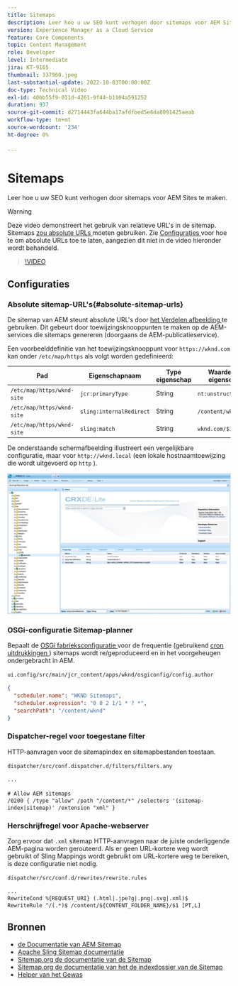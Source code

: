 ```yaml
---
title: Sitemaps
description: Leer hoe u uw SEO kunt verhogen door sitemaps voor AEM Sites te maken.
version: Experience Manager as a Cloud Service
feature: Core Components
topic: Content Management
role: Developer
level: Intermediate
jira: KT-9165
thumbnail: 337960.jpeg
last-substantial-update: 2022-10-03T00:00:00Z
doc-type: Technical Video
exl-id: 40bb55f9-011d-4261-9f44-b1104a591252
duration: 937
source-git-commit: d2714443fa644ba17afdfbed5e6da8091425aeab
workflow-type: tm+mt
source-wordcount: '234'
ht-degree: 0%

---
```


# Sitemaps

Leer hoe u uw SEO kunt verhogen door sitemaps voor AEM Sites te maken.

>[!WARNING]
>
>Deze video demonstreert het gebruik van relatieve URL&#39;s in de sitemap. Sitemaps [ zou absolute URLs ](https://sitemaps.org/protocol.html) moeten gebruiken. Zie [ Configuraties ](#absolute-sitemap-urls) voor hoe te om absolute URLs toe te laten, aangezien dit niet in de video hieronder wordt behandeld.

>[!VIDEO](https://video.tv.adobe.com/v/337960?quality=12&learn=on)

## Configuraties

### Absolute sitemap-URL&#39;s{#absolute-sitemap-urls}

De sitemap van AEM steunt absolute URL&#39;s door [ het Verdelen afbeelding ](https://sling.apache.org/documentation/the-sling-engine/mappings-for-resource-resolution.html) te gebruiken. Dit gebeurt door toewijzingsknooppunten te maken op de AEM-services die sitemaps genereren (doorgaans de AEM-publicatieservice).

Een voorbeelddefinitie van het toewijzingsknooppunt voor `https://wknd.com` kan onder `/etc/map/https` als volgt worden gedefinieerd:

| Pad | Eigenschapnaam | Type eigenschap | Waarde van eigenschap |
|------|----------|---------------|-------|
| `/etc/map/https/wknd-site` | `jcr:primaryType` | String | `nt:unstructured` |
| `/etc/map/https/wknd-site` | `sling:internalRedirect` | String | `/content/wknd/(.*)` |
| `/etc/map/https/wknd-site` | `sling:match` | String | `wknd.com/$1` |

De onderstaande schermafbeelding illustreert een vergelijkbare configuratie, maar voor `http://wknd.local` (een lokale hostnaamtoewijzing die wordt uitgevoerd op `http` ).

![ Sitemap absolute configuratie URLs ](../assets/sitemaps/sitemaps-absolute-urls.jpg)


### OSGi-configuratie Sitemap-planner

Bepaalt de [ OSGi fabrieksconfiguratie ](http://localhost:4502/system/console/configMgr/org.apache.sling.sitemap.impl.SitemapScheduler) voor de frequentie (gebruikend [ cron uitdrukkingen ](https://cron.help/)) sitemaps wordt re/geproduceerd en in het voorgeheugen ondergebracht in AEM.

`ui.config/src/main/jcr_content/apps/wknd/osgiconfig/config.author`

```json
{
  "scheduler.name": "WKND Sitemaps",
  "scheduler.expression": "0 0 2 1/1 * ? *",
  "searchPath": "/content/wknd"
}
```

### Dispatcher-regel voor toegestane filter

HTTP-aanvragen voor de sitemapindex en sitemapbestanden toestaan.

`dispatcher/src/conf.dispatcher.d/filters/filters.any`

```
...

# Allow AEM sitemaps
/0200 { /type "allow" /path "/content/*" /selectors '(sitemap-index|sitemap)' /extension "xml" }
```

### Herschrijfregel voor Apache-webserver

Zorg ervoor dat `.xml` sitemap HTTP-aanvragen naar de juiste onderliggende AEM-pagina worden gerouteerd. Als er geen URL-kortere weg wordt gebruikt of Sling Mappings wordt gebruikt om URL-kortere weg te bereiken, is deze configuratie niet nodig.

`dispatcher/src/conf.d/rewrites/rewrite.rules`

```
...
RewriteCond %{REQUEST_URI} (.html|.jpe?g|.png|.svg|.xml)$
RewriteRule ^/(.*)$ /content/${CONTENT_FOLDER_NAME}/$1 [PT,L]
```

## Bronnen

+ [ de Documentatie van AEM Sitemap ](https://experienceleague.adobe.com/docs/experience-manager-cloud-service/content/overview/seo-and-url-management.html?lang=en)
+ [ Apache Sling Sitemap documentatie ](https://github.com/apache/sling-org-apache-sling-sitemap#readme)
+ [ Sitemap.org de documentatie van de Sitemap ](https://www.sitemaps.org/protocol.html)
+ [ Sitemap.org de documentatie van het de indexdossier van de Sitemap ](https://www.sitemaps.org/protocol.html#index)
+ [ Helper van het Gewas ](https://cron.help/)
